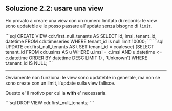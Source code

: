 
## Soluzione 2.2: usare una view

Ho provato a creare una view con un numero limitato di records: le view sono updateble e le posso passare all'update senza bisogno di `limit`.

<v-click>
```sql
CREATE VIEW cdr.first_null_tenants AS
SELECT id, imsi, tenant_id, datetime
FROM cdr.timeseries
WHERE tenant_id is null limit 10000;
```
</v-click>

<v-click>
```sql
UPDATE cdr.first_null_tenants AS t
SET tenant_id = coalesce(
                           (SELECT tenant_id
                            FROM cdr.usims AS u
                            WHERE u.imsi = c.imsi
                              AND u.datetime <= c.datetime
                            ORDER BY datetime DESC
                            LIMIT 1) , 'Unknown')
WHERE t.tenant_id IS NULL;
```
</v-click>

---

Ovviamente non funziona: le view sono updateble in generale, ma non se sono create con un limit, l'update sulla view fallisce.

Questo e' il motivo per cui la __with__ e' necessaria.

<v-click>
```sql
DROP VIEW cdr.first_null_tenants;
```
</v-click>
